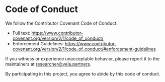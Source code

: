 # Code of Conduct

We follow the Contributor Covenant Code of Conduct.

- Full text: https://www.contributor-covenant.org/version/2/1/code_of_conduct/
- Enforcement Guidelines: https://www.contributor-covenant.org/version/2/1/code_of_conduct/#enforcement-guidelines

If you witness or experience unacceptable behavior, please report it to the maintainers at researcher@vela.partners.

By participating in this project, you agree to abide by this code of conduct.
